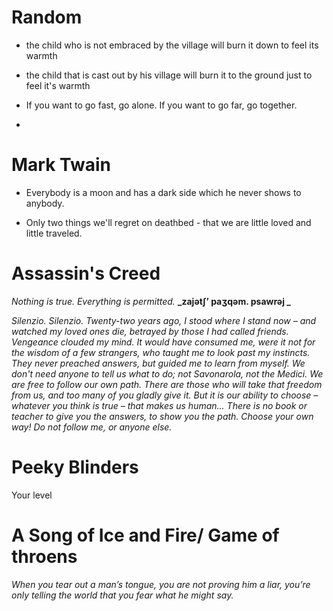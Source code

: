 # Random
- the child who is not embraced by the village will burn it down to feel its warmth
- the child that is cast out by his village will burn it to the ground just to feel it's warmth

- If you want to go fast, go alone. If you want to go far, go together.
- 

# Mark Twain
- Everybody is a moon and has a dark side which he never shows to anybody.

- Only two things we'll regret on deathbed - that we are little loved and little traveled.
# Assassin's Creed
_Nothing is true. Everything is permitted._
**_zajətʃʼ paʒqəm. psawrəj _**

_Silenzio. Silenzio. Twenty-two years ago, I stood where I stand now – and watched my loved ones die, betrayed by those I had called friends. Vengeance clouded my mind. It would have consumed me, were it not for the wisdom of a few strangers, who taught me to look past my instincts. They never preached answers, but guided me to learn from myself. We don't need anyone to tell us what to do; not Savonarola, not the Medici. We are free to follow our own path. There are those who will take that freedom from us, and too many of you gladly give it. But it is our ability to choose – whatever you think is true – that makes us human... There is no book or teacher to give you the answers, to show you the path. Choose your own way! Do not follow me, or anyone else._


# Peeky Blinders

Your level

# A Song of Ice and Fire/ Game of throens
_When you tear out a man’s tongue, you are not proving him a liar, you’re only telling the world that you fear what he might say._